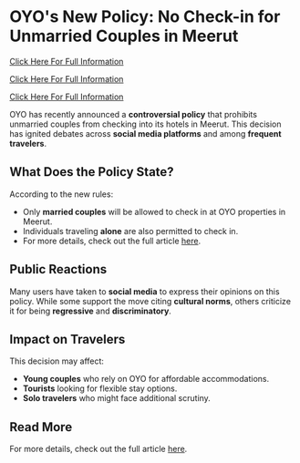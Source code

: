 # OYO's New Policy: No Check-in for Unmarried Couples in Meerut
[Click Here For Full Information ](https://vicharkendra.com/new-oyo-policy-no-check-in-for-unmarried-couples-in-meerut-starting-now/)


[Click Here For Full Information ](https://vicharkendra.com/new-oyo-policy-no-check-in-for-unmarried-couples-in-meerut-starting-now/)


[Click Here For Full Information ](https://vicharkendra.com/new-oyo-policy-no-check-in-for-unmarried-couples-in-meerut-starting-now/)

OYO has recently announced a **controversial policy** that prohibits unmarried couples from checking into its hotels in Meerut. This decision has ignited debates across **social media platforms** and among **frequent travelers**.

## What Does the Policy State?

According to the new rules:
- Only **married couples** will be allowed to check in at OYO properties in Meerut.
- Individuals traveling **alone** are also permitted to check in.
- For more details, check out the full article [here](https://vicharkendra.com/new-oyo-policy-no-check-in-for-unmarried-couples-in-meerut-starting-now/).

## Public Reactions

Many users have taken to **social media** to express their opinions on this policy. While some support the move citing **cultural norms**, others criticize it for being **regressive** and **discriminatory**.

## Impact on Travelers

This decision may affect:
- **Young couples** who rely on OYO for affordable accommodations.
- **Tourists** looking for flexible stay options.
- **Solo travelers** who might face additional scrutiny.

## Read More

For more details, check out the full article [here](https://vicharkendra.com/new-oyo-policy-no-check-in-for-unmarried-couples-in-meerut-starting-now/).


